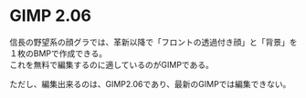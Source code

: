 # GIMP 2.06

信長の野望系の顔グラでは、革新以降で「フロントの透過付き顔」と「背景」を１枚のBMPで作成できる。    
これを無料で編集するのに適しているのがGIMPである。  

ただし、編集出来るのは、GIMP2.06であり、最新のGIMPでは編集できない。  